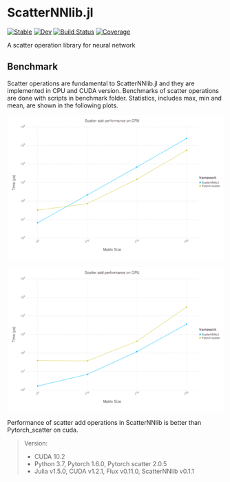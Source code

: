 # ScatterNNlib.jl

[![Stable](https://img.shields.io/badge/docs-stable-blue.svg)](https://yuehhua.github.io/ScatterNNlib.jl/stable)
[![Dev](https://img.shields.io/badge/docs-dev-blue.svg)](https://yuehhua.github.io/ScatterNNlib.jl/dev)
[![Build Status](https://travis-ci.org/yuehhua/ScatterNNlib.jl.svg?branch=master)](https://travis-ci.org/yuehhua/ScatterNNlib.jl)
[![Coverage](https://codecov.io/gh/yuehhua/ScatterNNlib.jl/branch/master/graph/badge.svg)](https://codecov.io/gh/yuehhua/ScatterNNlib.jl)

A scatter operation library for neural network

## Benchmark

Scatter operations are fundamental to ScatterNNlib.jl and they are implemented in CPU and CUDA version. Benchmarks of scatter operations are done with scripts in benchmark folder. Statistics, includes max, min and mean, are shown in the following plots.

![](benchmark/pics/cpu_scatter.svg)

![](benchmark/pics/gpu_scatter.svg)

Performance of scatter add operations in ScatterNNlib is better than Pytorch_scatter on cuda.

> Version:
> * CUDA 10.2
> * Python 3.7, Pytorch 1.6.0, Pytorch scatter 2.0.5
> * Julia v1.5.0, CUDA v1.2.1, Flux v0.11.0, ScatterNNlib v0.1.1

